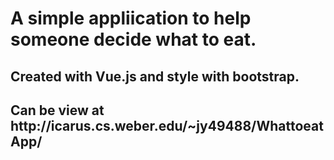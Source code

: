 <h1>A simple appliication to help someone decide what to eat.</h1>
<h2>Created with Vue.js and style with bootstrap.</h2>

<h2>Can be view at http://icarus.cs.weber.edu/~jy49488/WhattoeatApp/</h2>
